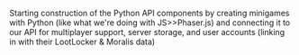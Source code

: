 Starting construction of the Python API components by creating minigames with Python (like what we're doing with JS>>Phaser.js) and connecting it to our API for multiplayer support, server storage, and user accounts (linking in with their LootLocker & Moralis data)